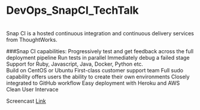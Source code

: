 # DevOps_SnapCI_TechTalk
<br/>Snap CI is a hosted continuous integration and continuous delivery services from ThoughtWorks.

###Snap CI capabilities:
Progressively test and get feedback across the full deployment pipeline
Run tests in parallel
Immediately debug a failed stage
Support for Ruby, Javascript, Java, Docker, Python etc.  
Build on CentOS or Ubuntu
First-class customer support team
Full sudo capability offers users the ability to create their own environments
Closely integrated to GitHub workflow
Easy deployment with Heroku and AWS
Clean User Intervace

Screencast 
[Link](https://drive.google.com/file/d/0B4s9cWAWOC29bWZtd1gwQUYyWWc/view?usp=sharing)


